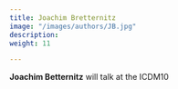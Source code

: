 ```yaml
---
title: Joachim Bretternitz
image: "/images/authors/JB.jpg"
description: 
weight: 11

---
```


**Joachim Betternitz** will talk at the ICDM10
